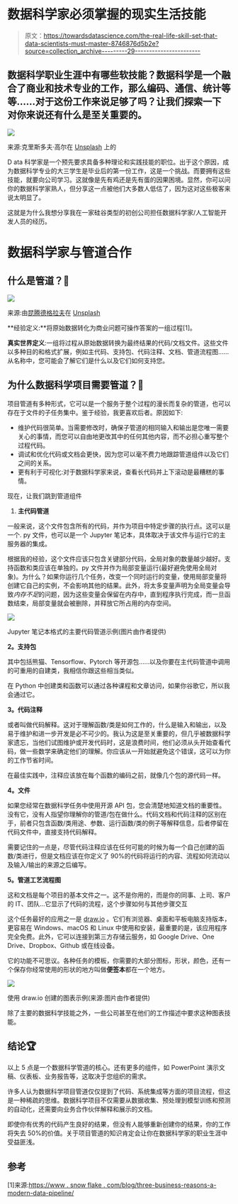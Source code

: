 # 数据科学家必须掌握的现实生活技能

> 原文：<https://towardsdatascience.com/the-real-life-skill-set-that-data-scientists-must-master-8746876d5b2e?source=collection_archive---------29----------------------->

## 数据科学职业生涯中有哪些软技能？数据科学是一个融合了商业和技术专业的工作，那么编码、通信、统计等等……对于这份工作来说足够了吗？让我们探索一下对你来说还有什么是至关重要的。

![](img/d6df9db39c79b2474a9e79cfdf200a83.png)

来源:克里斯多夫·高尔在 [Unsplash](https://unsplash.com/photos/m_HRfLhgABo) 上的

D ata 科学家是一个预先要求具备多种理论和实践技能的职位。出于这个原因，成为数据科学专业的大三学生是毕业后的第一份工作，这是一个挑战。而要拥有这些技能，就要向公司学习。这就像是先有鸡还是先有蛋的因果困境。显然，你可以问你的数据科学家熟人，但分享这一点被他们大多数人低估了，因为这对这些极客来说太明显了。

这就是为什么我想分享我在一家硅谷类型的初创公司担任数据科学家/人工智能开发人员的经历。

# 数据科学家与管道合作

## 什么是管道？📔

![](img/f6ff3ac01d3cb73b022fcfee51ae662f.png)

来源:由[昆腾德格拉夫](https://unsplash.com/@quinten149)在 [Unsplash](https://unsplash.com/photos/L4gN0aeaPY4)

**经验定义:**将原始数据转化为商业问题可操作答案的一组过程[1]。

**真实世界定义**:一组将过程从原始数据转换为最终结果的代码/文档文件。这些文件以多种目的和格式扩展，例如主代码、支持包、代码注释、文档、管道流程图……从名称中，您可能会了解它们是什么以及它们如何支持您。

## 为什么数据科学项目需要管道？🔬

项目管道有多种形式，它可以是一个服务于整个过程的漫长而复杂的管道，也可以存在于文件的子任务集中。鉴于经验，我更喜欢后者。原因如下:

*   维护代码很简单。当需要修改时，确保子管道的相同输入和输出是您唯一需要关心的事情，而您可以自由地更改其中的任何其他内容，而不必担心重写整个过程代码。
*   调试和优化代码或文档会更快，因为您可以毫不费力地跟踪管道组件以及它们之间的关系。
*   更有利于可视化:对于数据科学家来说，查看长代码并上下滚动是最糟糕的事情。

现在，让我们跳到管道组件

1.  **主代码管道**

一般来说，这个文件包含所有的代码，并作为项目中特定步骤的执行点。这可以是一个. py 文件，也可以是一个 Jupyter 笔记本，具体取决于该文件与运行它的主服务器的集成。

根据我的经验，这个文件应该只包含关键部分代码，全局对象的数量越少越好。支持函数和类应该在单独的。py 文件并作为局部变量运行(最好避免使用全局对象)。为什么？如果你运行几个任务，改变一个同时运行的变量，使用局部变量将创建它自己的实例，不会影响其他的结果。此外，将太多变量声明为全局变量会导致*内存不足*的问题，因为这些变量会保留在内存中，直到程序执行完成，而一旦函数结束，局部变量就会被删除，并释放它所占用的内存空间。

![](img/f45a97d727799ca6ea9cfd9a7043dc3a.png)

Jupyter 笔记本格式的主要代码管道示例(图片由作者提供)

**2。支持包**

其中包括熊猫、Tensorflow、Pytorch 等开源包……以及你要在主代码管道中调用的可重用的自建类，我相信你跟这些相当类似。

在 Python 中创建类和函数可以通过各种课程和文章访问，如果你谷歌它，所以我会通过它。

**3。代码注释**

或者叫做代码解释。这对于理解函数/类是如何工作的，什么是输入和输出，以及易于维护和进一步开发是必不可少的。我认为这是至关重要的，但几乎被数据科学家遗忘，当他们试图维护或开发代码时，这是浪费时间，他们必须从头开始查看代码，做一些数学来确定他们的理解。你应该从一开始就避免这个错误，这可以为你的工作节省时间。

在最佳实践中，注释应该放在每个函数的编码之前，就像几个包的源代码一样。

**4。文件**

如果您经常在数据科学任务中使用开源 API 包，您会清楚地知道文档的重要性。没有它，没有人指望你理解你的管道/包在做什么。代码文档和代码注释的区别在于，前者只包含函数/类用途、参数、运行函数/类的例子等解释信息，后者停留在代码文件中，直接支持代码解释。

需要记住的一点是，尽管代码注释应该在任何可能的时候为每一个自己创建的函数/类进行，但是文档应该在你定义了 90%的代码将运行的内容、流程如何流动以及输入/输出的来源之后编写。

**5。管道工艺流程图**

这和文档是每个项目的基本文件之一。这不是你用的，而是你的同事、上司、客户的 IT、团队…它显示了代码的流程，这个步骤如何与其他步骤交互

这个任务最好的应用之一是 [draw.io](https://app.diagrams.net/) 。它们有浏览器、桌面和平板电脑支持版本，更容易在 Windows、macOS 和 Linux 中使用和安装，最重要的是，该应用程序完全免费。此外，它可以连接到第三方存储云服务，如 Google Drive、One Drive、Dropbox、Github 或在线设备。

它的功能不可思议。各种任务的模板，你需要的大部分图标，形状，颜色，还有一个保存你经常使用的形状的地方叫做**便签本**都在一个地方。

![](img/3336fa0fab5bf0039be646e54fa305f1.png)

使用 draw.io 创建的图表示例(来源:图片由作者提供)

除了主要的数据科学技能之外，一些公司甚至在他们的工作描述中要求这种图表技能。

## 结论🏆

以上 5 点是一个数据科学管道的核心。还有更多的组件，如 PowerPoint 演示文稿、仪表板、业务报告等，这取决于您组织的需求。

许多人认为数据科学项目管道仅仅提到了代码、系统集成等方面的项目流程，但这是一种稀疏的思维。数据科学项目不仅需要从数据收集、预处理到模型训练和预测的自动化，还需要向业务合作伙伴解释和展示的文档。

即使你有优秀的代码产生良好的结果，但没有人能够重新创建你的结果，你的工作将失去 50%的价值。关于项目管道的知识肯定会让你在数据科学家的职业生涯中受益匪浅。

## 参考

[1]来源:[https://www . snow flake . com/blog/three-business-reasons-a-modern-data-pipeline/](https://www.snowflake.com/blog/three-business-reasons-for-a-modern-data-pipeline/)